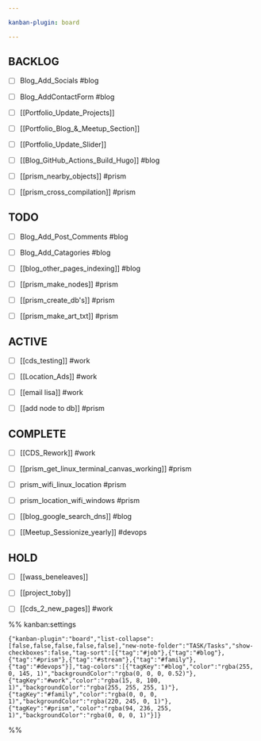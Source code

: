 ```yaml
---

kanban-plugin: board

---
```


## BACKLOG

- [ ] Blog_Add_Socials
	#blog
- [ ] Blog_AddContactForm
	#blog
- [ ] [[Portfolio_Update_Projects]]
- [ ] [[Portfolio_Blog_&_Meetup_Section]]
- [ ] [[Portfolio_Update_Slider]]
- [ ] [[Blog_GitHub_Actions_Build_Hugo]]
	#blog
- [ ] [[prism_nearby_objects]]
	#prism
- [ ] [[prism_cross_compilation]]
	#prism


## TODO

- [ ] Blog_Add_Post_Comments
	#blog
- [ ] Blog_Add_Catagories
	#blog
- [ ] [[blog_other_pages_indexing]]
	#blog
- [ ] [[prism_make_nodes]]
	#prism
- [ ] [[prism_create_db's]]
	#prism
- [ ] [[prism_make_art_txt]]
	#prism


## ACTIVE

- [ ] [[cds_testing]]
	#work
- [ ] [[Location_Ads]]
	#work
- [ ] [[email lisa]] 
	#work
- [ ] [[add node to db]]
	#prism


## COMPLETE

- [ ] [[CDS_Rework]]
	#work
- [ ] [[prism_get_linux_terminal_canvas_working]]
	#prism
- [ ] prism_wifi_linux_location
	#prism
- [ ] prism_location_wifi_windows
	#prism
- [ ] [[blog_google_search_dns]]
	#blog
- [ ] [[Meetup_Sessionize_yearly]]
	#devops


## HOLD

- [ ] [[wass_beneleaves]]
- [ ] [[project_toby]]
- [ ] [[cds_2_new_pages]]
	#work




%% kanban:settings
```
{"kanban-plugin":"board","list-collapse":[false,false,false,false,false],"new-note-folder":"TASK/Tasks","show-checkboxes":false,"tag-sort":[{"tag":"#job"},{"tag":"#blog"},{"tag":"#prism"},{"tag":"#stream"},{"tag":"#family"},{"tag":"#devops"}],"tag-colors":[{"tagKey":"#blog","color":"rgba(255, 0, 145, 1)","backgroundColor":"rgba(0, 0, 0, 0.52)"},{"tagKey":"#work","color":"rgba(15, 8, 100, 1)","backgroundColor":"rgba(255, 255, 255, 1)"},{"tagKey":"#family","color":"rgba(0, 0, 0, 1)","backgroundColor":"rgba(220, 245, 0, 1)"},{"tagKey":"#prism","color":"rgba(94, 236, 255, 1)","backgroundColor":"rgba(0, 0, 0, 1)"}]}
```
%%